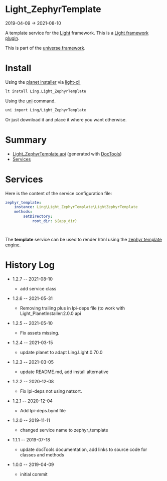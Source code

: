 Light_ZephyrTemplate
===========
2019-04-09 -> 2021-08-10



A template service for the [Light](https://github.com/lingtalfi/Light) framework.
This is a [Light framework plugin](https://github.com/lingtalfi/Light/blob/master/doc/pages/plugin.md).


This is part of the [universe framework](https://github.com/karayabin/universe-snapshot).


Install
==========
Using the [planet installer](https://github.com/lingtalfi/Light_PlanetInstaller) via [light-cli](https://github.com/lingtalfi/Light_Cli)
```bash
lt install Ling.Light_ZephyrTemplate
```

Using the [uni](https://github.com/lingtalfi/universe-naive-importer) command.
```bash
uni import Ling/Light_ZephyrTemplate
```

Or just download it and place it where you want otherwise.




Summary
===========
- [Light_ZephyrTemplate api](https://github.com/lingtalfi/Light_ZephyrTemplate/blob/master/doc/api/Ling/Light_ZephyrTemplate.md) (generated with [DocTools](https://github.com/lingtalfi/DocTools))
- [Services](#services)




Services
=========

Here is the content of the service configuration file:


```yaml
zephyr_template:
    instance: Ling\Light_ZephyrTemplate\LightZephyrTemplate
    methods:
        setDirectory:
            root_dir: ${app_dir}




```



The **template** service can be used to render html using the [zephyr template engine](https://github.com/lingtalfi/ZephyrTemplateEngine).




History Log
=============

- 1.2.7 -- 2021-08-10

    - add service class
  
- 1.2.6 -- 2021-05-31

    - Removing trailing plus in lpi-deps file (to work with Light_PlanetInstaller:2.0.0 api

- 1.2.5 -- 2021-05-10

    - Fix assets missing.

- 1.2.4 -- 2021-03-15

    - update planet to adapt Ling.Light:0.70.0

- 1.2.3 -- 2021-03-05

    - update README.md, add install alternative

- 1.2.2 -- 2020-12-08

    - Fix lpi-deps not using natsort.

- 1.2.1 -- 2020-12-04

    - Add lpi-deps.byml file

- 1.2.0 -- 2019-11-11

    - changed service name to zephyr_template
    
- 1.1.1 -- 2019-07-18

    - update docTools documentation, add links to source code for classes and methods
    
- 1.0.0 -- 2019-04-09

    - initial commit